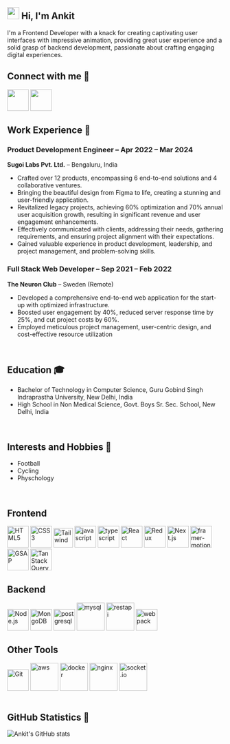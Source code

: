 
## <img src="https://media.giphy.com/media/hvRJCLFzcasrR4ia7z/giphy.gif" width="28px" height="28px"> Hi, I'm Ankit
I'm a Frontend Developer with a knack for creating captivating user interfaces with impressive animation, providing great user experience and a solid grasp of backend development, passionate about crafting engaging digital experiences.

## Connect with me 🤝
<a href="https://www.instagram.com/ankit_628792/" target="_blank" rel="noopener noreferrer"><img src="https://img.icons8.com/fluent/2x/instagram-new.png" width="50" /></a>
<a href="https://www.linkedin.com/in/ankit628792" target="_blank" rel="noopener noreferrer"><img src="https://img.icons8.com/fluent/2x/linkedin.png" width="50" /></a>


## Work Experience 💼

### Product Development Engineer – Apr 2022 – Mar 2024
**Sugoi Labs Pvt. Ltd.** – Bengaluru, India
- Crafted over 12 products, encompassing 6 end-to-end solutions and 4 collaborative ventures.
- Bringing the beautiful design from Figma to life, creating a stunning and user-friendly application.
- Revitalized legacy projects, achieving 60% optimization and 70% annual user acquisition growth, resulting in significant revenue and user engagement enhancements.
- Effectively communicated with clients, addressing their needs, gathering requirements, and ensuring project alignment with their expectations.
- Gained valuable experience in product development, leadership, and project management, and problem-solving skills.

### Full Stack Web Developer – Sep 2021 – Feb 2022
**The Neuron Club** – Sweden (Remote)
-  Developed a comprehensive end-to-end web application for the start-up with optimized infrastructure.
-  Boosted user engagement by 40%, reduced server response time by 25%, and cut project costs by 60%.
-  Employed meticulous project management, user-centric design, and cost-effective resource utilization

<br>

## Education 🎓

- Bachelor of Technology in Computer Science, Guru Gobind Singh Indraprastha University, New Delhi, India
- High School in Non Medical Science, Govt. Boys Sr. Sec. School, New Delhi, India

<br>

## Interests and Hobbies 🌟

- Football
- Cycling
- Physchology

<br>

## Frontend
<div>
    <img src="https://profilinator.rishav.dev/skills-assets/html5-original-wordmark.svg" alt="HTML5" title="HTML5" height="50" />
    <img src="https://profilinator.rishav.dev/skills-assets/css3-original-wordmark.svg" alt="CSS3" title="CSS3" height="50" />
    <img src="https://uxwing.com/wp-content/themes/uxwing/download/brands-and-social-media/tailwind-css-icon.png" alt="Tailwind" title="TailwindCSS" height="45" />
    <img src="https://cdn.iconscout.com/icon/free/png-512/free-javascript-3521515-2945018.png" alt="javascript" title="JavaScript" height="50" />
    <img src="https://cdn.iconscout.com/icon/free/png-512/free-typescript-3521774-2945272.png" alt="typescript" title="TypeScript" height="50" />
    <img src="https://profilinator.rishav.dev/skills-assets/react-original-wordmark.svg" alt="React" title="React.js" height="50" />
    <img src="https://profilinator.rishav.dev/skills-assets/redux-original.svg" alt="Redux" title="Redux" height="50" />
    <img src="https://d2nir1j4sou8ez.cloudfront.net/wp-content/uploads/2021/12/nextjs-boilerplate-logo.png" title="Next.js" alt="Next.js" height="50" />
    <img src="https://cdn.iconscout.com/icon/free/png-512/free-framer-7662225-6297161.png" alt="framer-motion" title="Framer Motion" height="50" />
    <img src="https://cdn.worldvectorlogo.com/logos/gsap-greensock.svg" alt="GSAP" title="GSAP (GreenSock Animation Platform)" height="50" />
    <img src="https://seeklogo.com/images/R/react-query-logo-1340EA4CE9-seeklogo.com.png" alt="TanStack Query" title="TanStack Query" height="50" />

</div>


## Backend
<div align="left">
    <div align="left">
        <img src="https://profilinator.rishav.dev/skills-assets/nodejs-original-wordmark.svg" title="Node.js" alt="Node.js" height="50" />
        <img src="https://profilinator.rishav.dev/skills-assets/mongodb-original-wordmark.svg" title="MongoDB" alt="MongoDB" height="50" />
        <img src="https://cdn.iconscout.com/icon/free/png-512/free-postgresql-11-1175122.png" title="PostgreSQL" alt="postgresql" height="50" />
        <img src="https://techstack-generator.vercel.app/mysql-icon.svg" alt="mysql" title="MySQL" width="65" height="65" />
        <img src="https://techstack-generator.vercel.app/restapi-icon.svg" alt="restapi" title="REST API" width="65" height="65" />
        <img src="https://techstack-generator.vercel.app/webpack-icon.svg" alt="webpack" title="Webpack" width="50" height="50" />
    </div>
</div>

## Other Tools
<div align="left">
    <img src="https://profilinator.rishav.dev/skills-assets/git-scm-icon.svg" alt="Git" title="GIT" height="50" />
    <img src="https://techstack-generator.vercel.app/aws-icon.svg" alt="aws" title="AWS" width="65" height="65" />
    <img src="https://techstack-generator.vercel.app/docker-icon.svg" alt="docker" title="Docker" width="65" height="65" />
    <img src="https://techstack-generator.vercel.app/nginx-icon.svg" alt="nginx" title="NGINX" width="65" height="65" />
    <img src="https://cdn.iconscout.com/icon/free/png-512/free-socket-54-282608.png" alt="socket.io" title="socket.io" width="65" height="65" />
</div>


<br>

## GitHub Statistics 🚀

![Ankit's GitHub stats](https://github-readme-stats.vercel.app/api?username=Ankit628792&show_icons=true)
